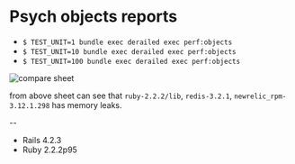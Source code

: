 # Psych objects reports

- `$ TEST_UNIT=1 bundle exec derailed exec perf:objects`
- `$ TEST_UNIT=10 bundle exec derailed exec perf:objects`
- `$ TEST_UNIT=100 bundle exec derailed exec perf:objects`

![compare sheet](https://cloud.githubusercontent.com/assets/1000669/9244422/9c8d58dc-41cd-11e5-8eb4-b5cd2a3cced1.png)

from above sheet can see that `ruby-2.2.2/lib`, `redis-3.2.1`, `newrelic_rpm-3.12.1.298` has memory leaks.

--

- Rails 4.2.3
- Ruby 2.2.2p95
